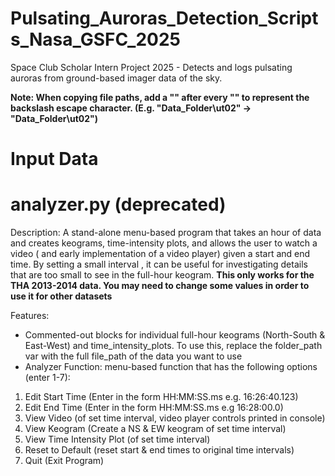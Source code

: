 # Pulsating_Auroras_Detection_Scripts_Nasa_GSFC_2025
Space Club Scholar Intern Project 2025 - Detects and logs pulsating auroras from ground-based imager data of the sky.

**Note: When copying file paths, add a "\" after every "\" to represent the backslash escape character. (E.g. "Data_Folder\ut02" -> "Data_Folder\\ut02")**

# Input Data


# analyzer.py (deprecated)
Description: A stand-alone menu-based program that takes an hour of data and creates keograms, time-intensity plots, and allows the user to watch a video ( and early implementation of a video player) given a start and end time. By setting a small interval , it can be useful for investigating details that are too small to see in the full-hour keogram. **This only works for the THA 2013-2014 data. You may need to change some values in order to use it for other datasets**<br>

Features:
* Commented-out blocks for individual full-hour keograms (North-South & East-West) and time_intensity_plots. To use this, replace the folder_path var with the full file_path of the data you want to use
*  Analyzer Function: menu-based function that has the following options (enter 1-7):
  1. Edit Start Time (Enter in the form HH:MM:SS.ms e.g. 16:26:40.123)
  2. Edit End Time (Enter in the form HH:MM:SS.ms e.g 16:28:00.0)
  3. View Video (of set time interval, video player controls printed in console)
  4. View Keogram (Create a NS & EW keogram of set time interval)
  5. View Time Intensity Plot (of set time interval)
  6. Reset to Default (reset start & end times to original time intervals)
  7. Quit (Exit Program)

